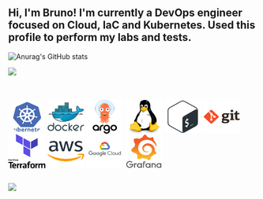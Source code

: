 ## Hi, I'm Bruno! I'm currently a DevOps engineer focused on Cloud, IaC and Kubernetes. Used this profile to perform my labs and tests.

![Anurag's GitHub stats](https://github-readme-stats.vercel.app/api?username=bruno561&show_icons=true&theme=tokyonight)

![](https://komarev.com/ghpvc/?username=bruno561&color=blueviolet)

##
<div style="display: inline_block"><br>
  <img align="center" alt="bruno561-k8s" height="70" width="75" style="border-radius:50px" src="https://raw.githubusercontent.com/devicons/devicon/master/icons/kubernetes/kubernetes-plain-wordmark.svg">
  <img align="center" alt="bruno561-docker" height="70" width="75" src="https://raw.githubusercontent.com/devicons/devicon/master/icons/docker/docker-original-wordmark.svg">
  <img align="center" alt="bruno561-argocd" height="70" width="75" src="https://raw.githubusercontent.com/devicons/devicon/master/icons/argocd/argocd-original-wordmark.svg">
  <img align="center" alt="bruno561-linux" height="70" width="75" src="https://raw.githubusercontent.com/devicons/devicon/master/icons/linux/linux-original.svg">
  <img align="center" alt="bruno561-bash" height="70" width="75" src="https://raw.githubusercontent.com/devicons/devicon/master/icons/bash/bash-original.svg">
  <img align="center" alt="bruno561-git" height="70" width="75" src="https://raw.githubusercontent.com/devicons/devicon/master/icons/git/git-original-wordmark.svg">
  <img align="center" alt="Rafa-Csharp" height="70" width="75" src="https://raw.githubusercontent.com/devicons/devicon/master/icons/terraform/terraform-original-wordmark.svg">
  <img align="center" alt="bruno561-aws" height="70" width="75" src="https://raw.githubusercontent.com/devicons/devicon/master/icons/amazonwebservices/amazonwebservices-original-wordmark.svg">
  <img align="center" alt="bruno561-gcp" height="70" width="75" src="https://raw.githubusercontent.com/devicons/devicon/master/icons/googlecloud/googlecloud-original-wordmark.svg">
  <img align="center" alt="bruno561-grafana" height="70" width="75" src="https://raw.githubusercontent.com/devicons/devicon/master/icons/grafana/grafana-original-wordmark.svg">
  <img align="right" alt="" height="125" style="border-radius:50px;" src="https://www.sisconsultoria.com.br/img/img1.260448e5.webp">
</div>

##

<div> 
  <a href="https://www.linkedin.com/in/bruno-p-9a5a5ba0" target="_blank"><img src="https://img.shields.io/badge/-LinkedIn-%230077B5?style=for-the-badge&logo=linkedin&logoColor=white" target="_blank"></a> 
  
</div>

<!--- ![Anurag's GitHub stats](https://github-readme-stats.vercel.app/api?username=bruno561&show_icons=true&theme=tokyonight)

[![GitHub Streak](http://github-readme-streak-stats.herokuapp.com?user=bruno561&theme=tokyonight&hide_border=true)](https://git.io/streak-stats)

[![trophy](https://github-profile-trophy.vercel.app/?username=bruno561&theme=onedark)](https://github.com/ryo-ma/github-profile-trophy) --->


